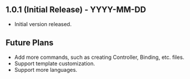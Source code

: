 ## 1.0.1 (Initial Release) - YYYY-MM-DD

- Initial version released.

## Future Plans

- Add more commands, such as creating Controller, Binding, etc. files.
- Support template customization.
- Support more languages.
